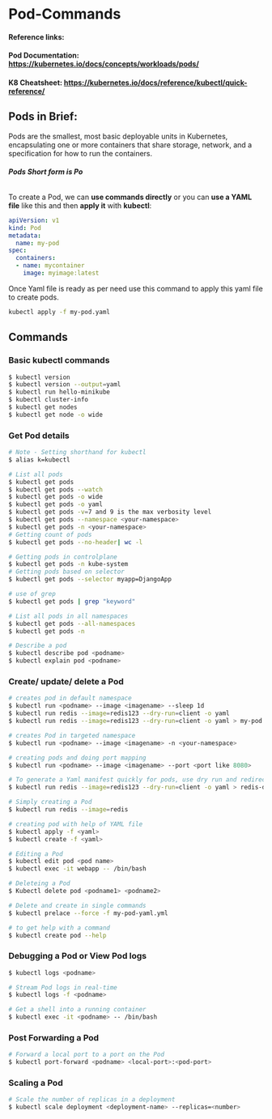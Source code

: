 # Pod-Commands

#### **Reference links:** 
#### Pod Documentation: https://kubernetes.io/docs/concepts/workloads/pods/
#### K8 Cheatsheet: https://kubernetes.io/docs/reference/kubectl/quick-reference/

## **Pods in Brief**: 
Pods are the smallest, most basic deployable units in Kubernetes, encapsulating one or more containers that share storage, network, and a specification for how to run the containers.
###### **Pods Short form is **Po****

To create a Pod, we can **use commands directly** or you can **use a YAML file** like this and then **apply it** with **kubectl**:

```yaml
apiVersion: v1
kind: Pod
metadata:
  name: my-pod
spec:
  containers:
  - name: mycontainer
    image: myimage:latest
```
Once Yaml file is ready as per need use this command to apply this yaml file to create pods.
```bash 
kubectl apply -f my-pod.yaml
```

## Commands
### Basic kubectl commands
```bash
$ kubectl version
$ kubectl version --output=yaml
$ kubectl run hello-minikube
$ kubectl cluster-info
$ kubectl get nodes
$ kubectl get node -o wide
```
### Get Pod details

```bash
# Note - Setting shorthand for kubectl
$ alias k=kubectl

# List all pods
$ kubectl get pods
$ kubectl get pods --watch
$ kubectl get pods -o wide
$ kubectl get pods -o yaml
$ kubectl get pods -v=7 and 9 is the max verbosity level
$ kubectl get pods --namespace <your-namespace>
$ kubectl get pods -n <your-namespace>
# Getting count of pods
$ kubectl get pods --no-header| wc -l

# Getting pods in controlplane
$ kubectl get pods -n kube-system
# Getting pods based on selector 
$ kubectl get pods --selector myapp=DjangoApp

# use of grep
$ kubectl get pods | grep "keyword"

# List all pods in all namespaces
$ kubectl get pods --all-namespaces
$ kubectl get pods -n

# Describe a pod
$ kubectl describe pod <podname>
$ kubectl explain pod <podname>
```

### Create/ update/ delete a Pod

```bash
# creates pod in default namespace
$ kubectl run <podname> --image <imagename> --sleep 1d
$ kubectl run redis --image=redis123 --dry-run=client -o yaml
$ kubectl run redis --image=redis123 --dry-run=client -o yaml > my-pod.yml

# creates Pod in targeted namespace
$ kubectl run <podname> --image <imagename> -n <your-namespace>

# creating pods and doing port mapping
$ kubectl run <podname> --image <imagename> --port <port like 8080>

# To generate a Yaml manifest quickly for pods, use dry run and redirection
$ kubectl run redis --image=redis123 --dry-run=client -o yaml > redis-definition.yaml

# Simply creating a Pod
$ kubectl run redis --image=redis

# creating pod with help of YAML file
$ kubectl apply -f <yaml>
$ kubectl create -f <yaml>

# Editing a Pod 
$ kubectl edit pod <pod name> 
$ kubectl exec -it webapp -- /bin/bash

# Deleteing a Pod
$ Kubectl delete pod <podname1> <podname2>

# Delete and create in single commands
$ kubectl prelace --force -f my-pod-yaml.yml

# to get help with a command
$ kubectl create pod --help
```

### Debugging a Pod or View Pod logs
```bash 
$ kubectl logs <podname>

# Stream Pod logs in real-time
$ kubectl logs -f <podname>

# Get a shell into a running container
$ kubectl exec -it <podname> -- /bin/bash
```

### Post Forwarding a Pod
```bash
# Forward a local port to a port on the Pod
$ kubectl port-forward <podname> <local-port>:<pod-port>
```

### Scaling a Pod
``` bash
# Scale the number of replicas in a deployment
$ kubectl scale deployment <deployment-name> --replicas=<number>
```